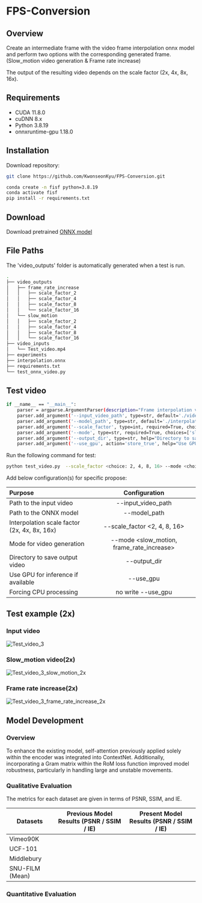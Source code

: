# FPS-Conversion

## Overview
Create an intermediate frame with the video frame interpolation onnx model and perform two options with the corresponding generated frame. (Slow_motion video generation & Frame rate increase)

The output of the resulting video depends on the scale factor (2x, 4x, 8x, 16x).

## Requirements
- CUDA 11.8.0
- cuDNN 8.x
- Python 3.8.19
- onnxruntime-gpu 1.18.0

## Installation

Download repository:
```bash
git clone https://github.com/KwonseonKyu/FPS-Conversion.git
```

```bash
conda create -n fisf python=3.8.19
conda activate fisf
pip install -r requirements.txt
```

## Download 

Download pretrained [ONNX model](https://drive.google.com/file/d/1-MIVhCToz8_IKC1B9k47uHtg1cMNyXNO/view?usp=sharing)


## File Paths

The 'video_outputs' folder is automatically generated when a test is run.

```bash
.
├── video_outputs
│   ├── frame_rate_increase
│   │   ├── scale_factor_2
│   │   ├── scale_factor_4
│   │   ├── scale_factor_8
│   │   └── scale_factor_16
│   └── slow_motion
│   │   ├── scale_factor_2
│   │   ├── scale_factor_4
│   │   ├── scale_factor_8
│   │   └── scale_factor_16
├── video_inputs
│   └── Test_video.mp4
├── experiments
├── interpolation.onnx
├── requirements.txt
└── test_onnx_video.py
```

## Test video

```bash
if __name__ == "__main__":
    parser = argparse.ArgumentParser(description="Frame interpolation video generation")
    parser.add_argument('--input_video_path', type=str, default='./video_inputs/Test_video.mp4', help="Path to the input video")
    parser.add_argument('--model_path', type=str, default='./interpolation.onnx' , help="Path to the ONNX model")
    parser.add_argument('--scale_factor', type=int, required=True, choices=[2, 4, 8, 16], help='Interpolation scale factor (2x, 4x, 8x, 16x)')
    parser.add_argument('--mode', type=str, required=True, choices=['slow_motion', 'frame_rate_increase'], help="Mode for video generation")
    parser.add_argument('--output_dir', type=str, help="Directory to save the output video")
    parser.add_argument('--use_gpu', action='store_true', help="Use GPU for inference if available")
```

Run the following command for test:

```bash
python test_video.py  --scale_factor <choice: 2, 4, 8, 16> --mode <choice: slow_motion, frame_rate_increase> --use_gpu <If you use cpu, you don't have to write it>
```


Add below configuration(s) for specific propose:

| Purpose                                                                                          |                                    Configuration                                     |
|:-------------------------------------------------------------------------------------------------|:------------------------------------------------------------------------------------:|
| Path to the input video                                                                          |                                 --input_video_path                                   |        
| Path to the ONNX model                                                                           |                                    --model_path                                      |
| Interpolation scale factor (2x, 4x, 8x, 16x)                                                     |                             --scale_factor <2, 4, 8, 16>                             |      
| Mode for video generation                                                                        |                        --mode <slow_motion, frame_rate_increase>                     |              
| Directory to save output video                                                                   |                                    --output_dir                                      |
| Use GPU for inference if available                                                               |                                      --use_gpu                                       |
| Forcing CPU processing                                                                           |                                  no write --use_gpu                                  |



## Test example (2x)

### Input video
![Test_video_3](https://github.com/user-attachments/assets/8c25817a-3cdd-4c5f-ba6d-13286b3ca9be)


### Slow_motion video(2x)
![Test_video_3_slow_motion_2x](https://github.com/user-attachments/assets/bc5ff3d4-6d05-483e-8798-d6db84d82a91)


### Frame rate increase(2x)
![Test_video_3_frame_rate_increase_2x](https://github.com/user-attachments/assets/231c1053-f9e7-4da0-be2c-5f34895066ae)


## Model Development

### Overview
To enhance the existing model, self-attention previously applied solely within the encoder was integrated into ContextNet. 
Additionally, incorporating a Gram matrix within the RoM loss function improved model robustness, particularly in handling large and unstable movements.

### Qualitative Evaluation

The metrics for each dataset are given in terms of PSNR, SSIM, and IE.

| Datasets    | Previous Model Results (PSNR / SSIM / IE) | Present Model Results (PSNR / SSIM / IE) |
|-------------|-------------------------------------------|-------------------------------------------|
| Vimeo90K    |                                           |                                           |
| UCF-101     |                                           |                                           |
| Middlebury  |                                           |                                           |
| SNU-FILM (Mean) |                                       |                           



### Quantitative Evaluation
